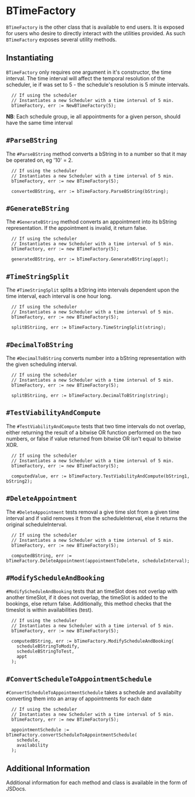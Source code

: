 # BTimeFactory

`BTimeFactory` is the other class that is available to end users.  It is exposed for users who desire to directly interact with the utilities provided.  As such `BTimeFactory` exposes several utility methods.

##  Instantiating

`BTimeFactory` only requires one argument in it's constructor, the time interval.  The time interval will affect the temporal resolution of the scheduler, ie if was set to 5 - the schedule's resolution is 5 minute intervals.

```golang
  // If using the scheduler
  // Instantiates a new Scheduler with a time interval of 5 min.
  bTimeFactory, err := NewBTimeFactory(5); 
```

**NB**: Each schedule group, ie all appointments for a given person, should have the same time interval

## `#ParseBString`

The `#ParseBString` method converts a bString in to a number so that it may be operated on, eg '10' = 2.

```golang
  // If using the scheduler
  // Instantiates a new Scheduler with a time interval of 5 min.
  bTimeFactory, err := new BTimeFactory(5); 

  convertedBString, err := bTimeFactory.ParseBString(bString);
```

## `#GenerateBString`

The `#GenerateBString` method converts an appointment into its bString representation. If the appointment is invalid, it return false.

```golang
  // If using the scheduler
  // Instantiates a new Scheduler with a time interval of 5 min.
  bTimeFactory, err := new BTimeFactory(5); 

  generatedBString, err := bTimeFactory.GenerateBString(appt);
```

## `#TimeStringSplit`

The `#TimeStringSplit` splits a bString into intervals dependent upon the time interval, each interval is one hour long.

```golang
  // If using the scheduler
  // Instantiates a new Scheduler with a time interval of 5 min.
  bTimeFactory, err := new BTimeFactory(5); 

  splitBStriing, err := bTimeFactory.TimeStringSplit(string);
```

## `#DecimalToBString`

The `#DecimalToBString` converts number into a bString representation with the given scheduling interval.

```golang
  // If using the scheduler
  // Instantiates a new Scheduler with a time interval of 5 min.
  bTimeFactory, err := new BTimeFactory(5); 

  splitBStriing, err := bTimeFactory.DecimalToBString(string);
```

## `#TestViabilityAndCompute`

The `#TestViabilityAndCompute` tests that two time intervals do not overlap, either returning the result of a bitwise OR function performed on the two numbers, or false if value returned from bitwise OR isn't equal to bitwise XOR.

```golang
  // If using the scheduler
  // Instantiates a new Scheduler with a time interval of 5 min.
  bTimeFactory, err := new BTimeFactory(5); 

  computedValue, err := bTimeFactory.TestViabilityAndCompute(bString1, bString2);
```

## `#DeleteAppointment`

The `#DeleteAppointment` tests removal a give time slot from a given time interval and if valid removes it from the scheduleInterval, else it returns the original scheduleInterval.

```golang
  // If using the scheduler
  // Instantiates a new Scheduler with a time interval of 5 min.
  bTimeFactory, err := new BTimeFactory(5); 

  computedBString, err := bTimeFactory.DeleteAppointment(appointmentToDelete, scheduleInterval);
```

## `#ModifyScheduleAndBooking`

`#ModifyScheduleAndBooking` tests that an timeSlot does not overlap with another
timeSlot, if it does not overlap, the timeSlot is added to the bookings, else
return false.  Additionally, this method checks that the timeslot is within
availabilities (test).

```golang
  // If using the scheduler
  // Instantiates a new Scheduler with a time interval of 5 min.
  bTimeFactory, err := new BTimeFactory(5); 

  computedBString, err := bTimeFactory.ModifyScheduleAndBooking(
    scheduleBStringToModify,
    scheduleBStringToTest,
    appt
  );
```

## `#ConvertScheduleToAppointmentSchedule`

`#ConvertScheduleToAppointmentSchedule` takes a schedule and availabilty converting
them into an array of appointments for each date

```golang
  // If using the scheduler
  // Instantiates a new Scheduler with a time interval of 5 min.
  bTimeFactory, err := new BTimeFactory(5); 

  appointmentSchedule := bTimeFactory.convertScheduleToAppointmentSchedule(
    schedule,
    availability
  );
```

## Additional Information

Additional information for each method and class is available in the form of JSDocs.